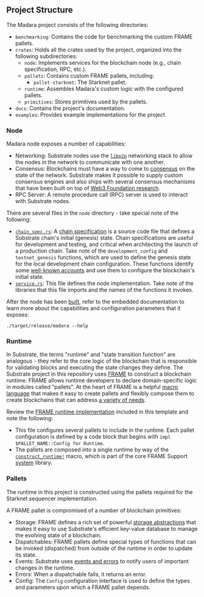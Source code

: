 ## Project Structure

The Madara project consists of the following directories:

- `benchmarking`: Contains the code for benchmarking the custom FRAME pallets.
- `crates`: Holds all the crates used by the project, organized into the
  following subdirectories:
  - `node`: Implements services for the blockchain node (e.g., chain
    specification, RPC, etc.).
  - `pallets`: Contains custom FRAME pallets, including:
    - `pallet-starknet`: The Starknet pallet.
  - `runtime`: Assembles Madara's custom logic with the configured pallets.
  - `primitives`: Stores primitives used by the pallets.
- `docs`: Contains the project's documentation.
- `examples`: Provides example implementations for the project.

### Node

Madara node exposes a number of capabilities:

- Networking: Substrate nodes use the [`libp2p`](https://libp2p.io/) networking
  stack to allow the nodes in the network to communicate with one another.
- Consensus: Blockchains must have a way to come to
  [consensus](https://docs.substrate.io/main-docs/fundamentals/consensus/) on
  the state of the network. Substrate makes it possible to supply custom
  consensus engines and also ships with several consensus mechanisms that have
  been built on top of
  [Web3 Foundation research](https://research.web3.foundation/Polkadot/protocols/NPoS).
- RPC Server: A remote procedure call (RPC) server is used to interact with
  Substrate nodes.

There are several files in the `node` directory - take special note of the
following:

- [`chain_spec.rs`](../crates/node/src/chain_spec.rs): A
  [chain specification](https://docs.substrate.io/main-docs/build/chain-spec/)
  is a source code file that defines a Substrate chain's initial (genesis)
  state. Chain specifications are useful for development and testing, and
  critical when architecting the launch of a production chain. Take note of the
  `development_config` and `testnet_genesis` functions, which are used to define
  the genesis state for the local development chain configuration. These
  functions identify some
  [well-known accounts](https://docs.substrate.io/reference/command-line-tools/subkey/)
  and use them to configure the blockchain's initial state.
- [`service.rs`](../crates/node/src/service.rs): This file defines the node
  implementation. Take note of the libraries that this file imports and the
  names of the functions it invokes.

After the node has been [built](#build), refer to the embedded documentation to
learn more about the capabilities and configuration parameters that it exposes:

```shell
./target/release/madara --help
```

### Runtime

In Substrate, the terms "runtime" and "state transition function" are
analogous - they refer to the core logic of the blockchain that is responsible
for validating blocks and executing the state changes they define. The Substrate
project in this repository uses
[FRAME](https://docs.substrate.io/reference/glossary/#frame) to construct a
blockchain runtime. FRAME allows runtime developers to declare domain-specific
logic in modules called "pallets". At the heart of FRAME is a helpful
[macro language](https://docs.substrate.io/reference/frame-macros/) that makes
it easy to create pallets and flexibly compose them to create blockchains that
can address [a variety of needs](https://substrate.io/ecosystem/projects/).

Review the [FRAME runtime implementation](../crates/runtime/src/lib.rs) included
in this template and note the following:

- This file configures several pallets to include in the runtime. Each pallet
  configuration is defined by a code block that begins with
  `impl $PALLET_NAME::Config for Runtime`.
- The pallets are composed into a single runtime by way of the
  [`construct_runtime!`](https://crates.parity.io/frame_support/macro.construct_runtime.html)
  macro, which is part of the core FRAME Support
  [system](https://docs.substrate.io/reference/frame-pallets/#system-pallets)
  library.

### Pallets

The runtime in this project is constructed using the pallets required for the
Starknet sequencer implementation.

A FRAME pallet is compromised of a number of blockchain primitives:

- Storage: FRAME defines a rich set of powerful
  [storage abstractions](https://docs.substrate.io/main-docs/build/runtime-storage/)
  that makes it easy to use Substrate's efficient key-value database to manage
  the evolving state of a blockchain.
- Dispatchables: FRAME pallets define special types of functions that can be
  invoked (dispatched) from outside of the runtime in order to update its state.
- Events: Substrate uses
  [events and errors](https://docs.substrate.io/main-docs/build/events-errors/)
  to notify users of important changes in the runtime.
- Errors: When a dispatchable fails, it returns an error.
- Config: The `Config` configuration interface is used to define the types and
  parameters upon which a FRAME pallet depends.
